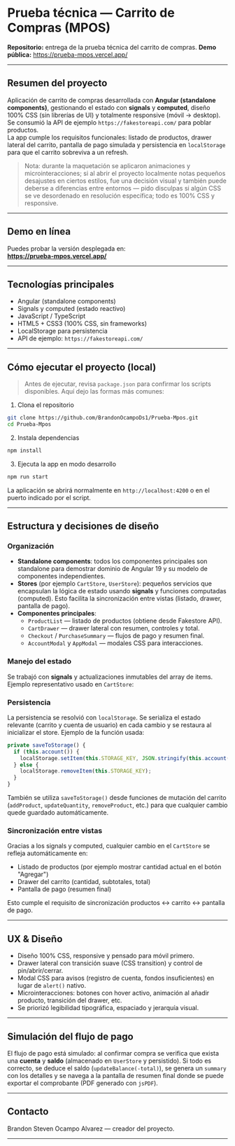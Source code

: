 # Prueba técnica — Carrito de Compras (MPOS)

**Repositorio:** entrega de la prueba técnica del carrito de compras.
**Demo pública:** https://prueba-mpos.vercel.app/

---

## Resumen del proyecto

Aplicación de carrito de compras desarrollada con **Angular (standalone components)**, gestionando el estado con **signals** y **computed**, diseño 100% CSS (sin librerías de UI) y totalmente responsive (móvil → desktop). Se consumió la API de ejemplo `https://fakestoreapi.com/` para poblar productos.  
La app cumple los requisitos funcionales: listado de productos, drawer lateral del carrito, pantalla de pago simulada y persistencia en `localStorage` para que el carrito sobreviva a un refresh.

> Nota: durante la maquetación se aplicaron animaciones y microinteracciones; si al abrir el proyecto localmente notas pequeños desajustes en ciertos estilos, fue una decisión visual y también puede deberse a diferencias entre entornos — pido disculpas si algún CSS se ve desordenado en resolución específica; todo es 100% CSS y responsive.

---

## Demo en línea

Puedes probar la versión desplegada en:  
**https://prueba-mpos.vercel.app/**

---

## Tecnologías principales

- Angular (standalone components)
- Signals y computed (estado reactivo)
- JavaScript / TypeScript
- HTML5 + CSS3 (100% CSS, sin frameworks)
- LocalStorage para persistencia
- API de ejemplo: `https://fakestoreapi.com/`

---

## Cómo ejecutar el proyecto (local)

> Antes de ejecutar, revisa `package.json` para confirmar los scripts disponibles. Aquí dejo las formas más comunes:

1. Clona el repositorio
```bash
git clone https://github.com/BrandonOcampoDs1/Prueba-Mpos.git
cd Prueba-Mpos
```

2. Instala dependencias
```bash
npm install
```

3. Ejecuta la app en modo desarrollo

```bash
npm run start
```

La aplicación se abrirá normalmente en `http://localhost:4200` o en el puerto indicado por el script.

---

## Estructura y decisiones de diseño

### Organización
- **Standalone components**: todos los componentes principales son standalone para demostrar dominio de Angular 19 y su modelo de componentes independientes.
- **Stores** (por ejemplo `CartStore`, `UserStore`): pequeños servicios que encapsulan la lógica de estado usando **signals** y funciones computadas (computed). Esto facilita la sincronización entre vistas (listado, drawer, pantalla de pago).
- **Componentes principales**:
  - `ProductList` — listado de productos (obtiene desde Fakestore API).
  - `CartDrawer` — drawer lateral con resumen, controles y total.
  - `Checkout` / `PurchaseSummary` — flujos de pago y resumen final.
  - `AccountModal` y `AppModal` — modales CSS para interacciones.

### Manejo del estado
Se trabajó con **signals** y actualizaciones inmutables del array de items. Ejemplo representativo usado en `CartStore`:

### Persistencia

La persistencia se resolvió con `localStorage`. Se serializa el estado relevante (carrito y cuenta de usuario) en cada cambio y se restaura al inicializar el store. Ejemplo de la función usada:

```ts
private saveToStorage() {
  if (this.account()) {
    localStorage.setItem(this.STORAGE_KEY, JSON.stringify(this.account()));
  } else {
    localStorage.removeItem(this.STORAGE_KEY);
  }
}
```

También se utiliza `saveToStorage()` desde funciones de mutación del carrito (`addProduct`, `updateQuantity`, `removeProduct`, etc.) para que cualquier cambio quede guardado automáticamente.

### Sincronización entre vistas

Gracias a los signals y computed, cualquier cambio en el `CartStore` se refleja automáticamente en:
- Listado de productos (por ejemplo mostrar cantidad actual en el botón "Agregar")
- Drawer del carrito (cantidad, subtotales, total)
- Pantalla de pago (resumen final)

Esto cumple el requisito de sincronización productos ↔ carrito ↔ pantalla de pago.

---

## UX & Diseño

- Diseño 100% CSS, responsive y pensado para móvil primero.
- Drawer lateral con transición suave (CSS transition) y control de pin/abrir/cerrar.
- Modal CSS para avisos (registro de cuenta, fondos insuficientes) en lugar de `alert()` nativo.
- Microinteracciones: botones con hover activo, animación al añadir producto, transición del drawer, etc.
- Se priorizó legibilidad tipográfica, espaciado y jerarquía visual.

---

## Simulación del flujo de pago

El flujo de pago está simulado: al confirmar compra se verifica que exista una **cuenta** y **saldo** (almacenado en `UserStore` y persistido). Si todo es correcto, se deduce el saldo (`updateBalance(-total)`), se genera un `summary` con los detalles y se navega a la pantalla de resumen final donde se puede exportar el comprobante (PDF generado con `jsPDF`).

---

## Contacto
Brandon Steven Ocampo Alvarez — creador del proyecto.

---
